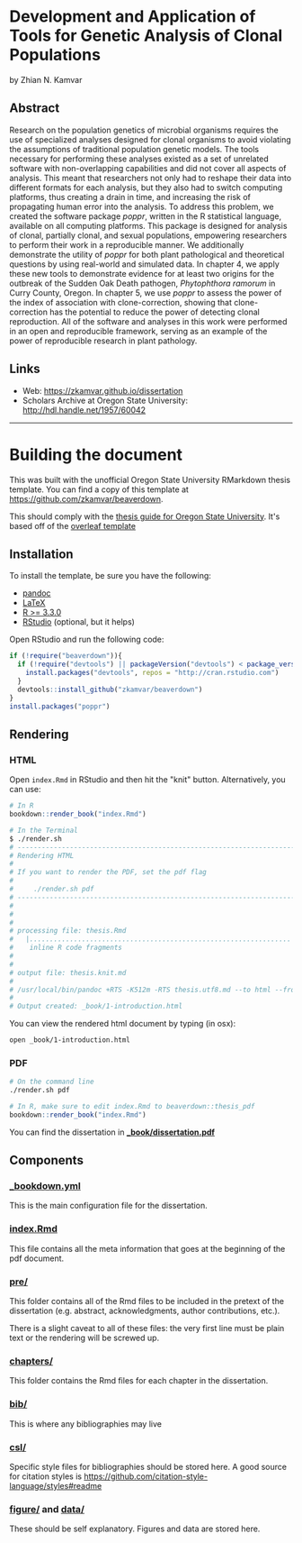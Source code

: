 # Development and Application of Tools for Genetic Analysis of Clonal Populations

by Zhian N. Kamvar

## Abstract

Research on the population genetics of microbial organisms requires the use of
specialized analyses designed for clonal organisms to avoid violating the
assumptions of traditional population genetic models. The tools necessary for
performing these analyses existed as a set of unrelated software with 
non-overlapping capabilities and did not cover all aspects of analysis. This
meant that researchers not only had to reshape their data into different formats
for each analysis, but they also had to switch computing platforms, thus
creating a drain in time, and increasing the risk of propagating human
error into the analysis. To address this problem, we created the software
package *poppr*, written in the R statistical language, available on all
computing platforms. This package is designed for analysis of clonal, partially
clonal, and sexual populations, empowering researchers to perform their work in
a reproducible manner. We additionally demonstrate the utility of *poppr* for
both plant pathological and theoretical questions by using real-world and
simulated data. In chapter 4, we apply these new tools to demonstrate evidence
for at least two origins for the outbreak of the Sudden Oak Death pathogen,
*Phytophthora ramorum* in Curry County, Oregon. In chapter 5, we use *poppr* to
assess the power of the index of association with clone-correction, showing that
clone-correction has the potential to reduce the power of detecting clonal
reproduction. All of the software and analyses in this work were performed in an
open and reproducible framework, serving as an example of the power of
reproducible research in plant pathology.


## Links

 - Web: https://zkamvar.github.io/dissertation 
 - Scholars Archive at Oregon State University: http://hdl.handle.net/1957/60042

----

# Building the document

This was built with the unofficial Oregon State University RMarkdown thesis
template. You can find a copy of this template at
https://github.com/zkamvar/beaverdown.

This should comply with the [thesis guide for Oregon State University][4]. It's
based off of the [overleaf template][5]

## Installation

To install the template, be sure you have the following:

 - [pandoc][0]
 - [LaTeX][1]
 - [R >= 3.3.0][2]
 - [RStudio][3] (optional, but it helps)

Open RStudio and run the following code:

```r
if (!require("beaverdown")){
  if (!require("devtools") || packageVersion("devtools") < package_version("1.6")){
    install.packages("devtools", repos = "http://cran.rstudio.com")
  }
  devtools::install_github("zkamvar/beaverdown")
}
install.packages("poppr")
```

## Rendering

### HTML

Open `index.Rmd` in RStudio and then hit the "knit" button. Alternatively, you
can use:

```r
# In R
bookdown::render_book("index.Rmd")
```

```sh
# In the Terminal
$ ./render.sh
# ----------------------------------------------------------------------
# Rendering HTML
# 
# If you want to render the PDF, set the pdf flag
# 
#     ./render.sh pdf
# ----------------------------------------------------------------------
# 
# 
# 
# processing file: thesis.Rmd
#   |.................................................................| 100%
#    inline R code fragments
# 
# 
# output file: thesis.knit.md
# 
# /usr/local/bin/pandoc +RTS -K512m -RTS thesis.utf8.md --to html --from markdown+autolink_bare_uris+ascii_identifiers+tex_math_single_backslash --output thesis.html --smart --email-obfuscation none --standalone --section-divs --table-of-contents --toc-depth 3 --template /Users/zhian/R/bookdown/templates/gitbook.html --number-sections --include-in-header /var/folders/qd/dpdhfsz12wb3c7wz0xdm6dbm0000gn/T//Rtmpyw5Xnp/rmarkdown-strd456e0723e9.html --mathjax --highlight-style pygments --bibliography bib/fronteirs_citations.bib --bibliography bib/main_bibliography.bib --filter /usr/local/bin/pandoc-citeproc
# 
# Output created: _book/1-introduction.html
```

You can view the rendered html document by typing (in osx):

```sh
open _book/1-introduction.html
```

### PDF

```sh
# On the command line
./render.sh pdf
```

```r
# In R, make sure to edit index.Rmd to beaverdown::thesis_pdf
bookdown::render_book("index.Rmd")
```

You can find the dissertation in [**_book/dissertation.pdf**](_book/dissertation.pdf)

## Components

### [_bookdown.yml](_bookdown.yml)

This is the main configuration file for the dissertation. 

### [index.Rmd](index.Rmd)

This file contains all the meta information that goes at the beginning of the pdf
document.

### [pre/](pre/)

This folder contains all of the Rmd files to be included in the pretext of the
dissertation (e.g. abstract, acknowledgments, author contributions, etc.).

There is a slight caveat to all of these files: the very first line must be 
plain text or the rendering will be screwed up.

### [chapters/](chapters/)

This folder contains the Rmd files for each chapter in the dissertation. 

### [bib/](bib/)

This is where any bibliographies may live

### [csl/](csl/)

Specific style files for bibliographies should be stored here. A good source for
citation styles is https://github.com/citation-style-language/styles#readme

### [figure/](figure/) and [data/](data/)

These should be self explanatory. Figures and data are stored here.


 [0]: http://pandoc.org/
 [1]: https://www.latex-project.org/get/
 [2]: https://r-project.org
 [3]: https://rstudio.org
 [4]: http://gradschool.oregonstate.edu/progress/thesis-guide
 [5]: https://www.overleaf.com/latex/templates/oregon-state-university-thesis-and-dissertation/wnvzcdhqshxf

